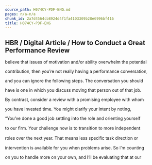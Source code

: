 ```yaml
---
source_path: H074CY-PDF-ENG.md
pages: n/a-n/a
chunk_id: 2a7d4564cb8924d4f1fa4103309b28e6996bf416
title: H074CY-PDF-ENG
---
```

## HBR / Digital Article / How to Conduct a Great Performance Review

believe that issues of motivation and/or ability overwhelm the potential

contribution, then you’re not really having a performance conversation,

and you can ignore the following steps. The conversation you should

have is one in which you discuss moving that person out of that job.

By contrast, consider a review with a promising employee with whom

you have invested time. You might clarify your intent by noting,

“You’ve done a good job settling into the role and orienting yourself

to our ﬁrm. Your challenge now is to transition to more independent

roles over the next year. That means less speciﬁc task direction or

intervention is available for you when problems arise. So I’m counting

on you to handle more on your own, and I’ll be evaluating that at our
